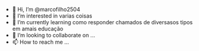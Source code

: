 - 👋 Hi, I’m @marcofilho2504
- 👀 I’m interested in varias coisas
- 🌱 I’m currently learning como responder chamados de diversasos tipos em amais educação
- 💞️ I’m looking to collaborate on ...
- 📫 How to reach me ...

<!---
marcofilho2504/marcofilho2504 is a ✨ special ✨ repository because its `README.md` (this file) appears on your GitHub profile.
You can click the Preview link to take a look at your changes.
--->
